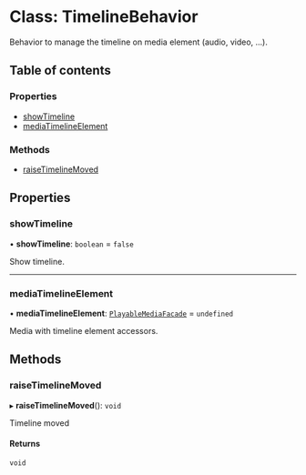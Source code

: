 # Class: TimelineBehavior

Behavior to manage the timeline on media element (audio, video, ...).

## Table of contents

### Properties

- [showTimeline](TimelineBehavior.md#showtimeline)
- [mediaTimelineElement](TimelineBehavior.md#mediatimelineelement)

### Methods

- [raiseTimelineMoved](TimelineBehavior.md#raisetimelinemoved)

## Properties

### showTimeline

• **showTimeline**: `boolean` = `false`

Show timeline.

___

### mediaTimelineElement

• **mediaTimelineElement**: [`PlayableMediaFacade`](PlayableMediaFacade.md) = `undefined`

Media with timeline element accessors.

## Methods

### raiseTimelineMoved

▸ **raiseTimelineMoved**(): `void`

Timeline moved

#### Returns

`void`
